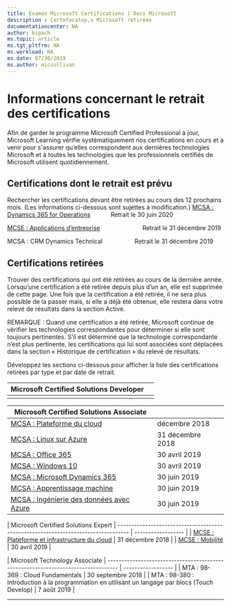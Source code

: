 ```yaml
---
title: Examen Microsoft Certifications | Docs Microsoft
description : Certofocatop,s Microsoft retirées
documentationcenter: NA
author: bipach
ms.topic: article
ms.tgt_pltfrm: NA
ms.workload: NA
ms.date: 07/30/2019
ms.author: micsullivan
---
```

# Informations concernant le retrait des certifications

Afin de garder le programme Microsoft Certified Professional à jour, Microsoft Learning vérifie systématiquement nos certifications en cours et à venir pour s'assurer qu’elles correspondent aux dernières technologies Microsoft et à toutes les technologies que les professionnels certifiés de Microsoft utilisent quotidiennement.

## Certifications dont le retrait est prévu

Rechercher les certifications devant être retirées au cours des 12 prochains mois. (Les informations ci-dessous sont sujettes à modification.) 
[MCSA : Dynamics 365 for Operations](https://www.microsoft.com/fr-fr/learning/mcsa-microsoft-dynamics-365-for-operations.aspx)&nbsp;&nbsp;&nbsp;&nbsp;&nbsp;&nbsp;&nbsp;&nbsp;&nbsp;&nbsp;&nbsp;&nbsp;Retrait le 30 juin 2020  

[MCSE : Applications d’entreprise](https://www.microsoft.com/fr-fr/learning/mcse-business-applications.aspx)&nbsp;&nbsp;&nbsp;&nbsp;&nbsp;&nbsp;&nbsp;&nbsp;&nbsp;&nbsp;&nbsp;&nbsp;&nbsp;&nbsp;&nbsp;&nbsp;&nbsp;&nbsp;&nbsp;&nbsp;&nbsp;&nbsp;&nbsp;&nbsp; Retrait le 31 décembre 2019  

MCSA : CRM Dynamics Technical&nbsp;&nbsp;&nbsp;&nbsp;&nbsp;&nbsp;&nbsp;&nbsp;&nbsp;&nbsp;&nbsp;&nbsp;&nbsp;&nbsp;&nbsp;&nbsp;&nbsp;&nbsp; Retrait le 31 décembre 2019  

## Certifications retirées

Trouver des certifications qui ont été retirées au cours de la dernière année. Lorsqu’une certification a été retirée depuis plus d’un an, elle est supprimée de cette page. Une fois que la certification a été retirée, il ne sera plus possible de la passer mais, si elle a déjà été obtenue, elle restera dans votre relevé de résultats dans la section Active.

REMARQUE : Quand une certification a été retirée, Microsoft continue de vérifier les technologies correspondantes pour déterminer si elle sont toujours pertinentes. S’il est déterminé que la technologie correspondante n’est plus pertinente, les certifications qui lui sont associées sont déplacées dans la section « Historique de certification » du relevé de résultats.

Développez les sections ci-dessous pour afficher la liste des certifications retirées par type et par date de retrait.

| Microsoft Certified Solutions Developer                      |          |
| ---------------------------------------------------------------------------------- | ------------------ |
|                                                                                    |                    |

| Microsoft Certified Solutions Associate                      |          |
| ---------------------------------------------------------------------------------- | ------------------ |
| [MCSA : Plateforme du cloud](https://www.microsoft.com/fr-fr/learning/mcsa-cloud-platform-certification.aspx)           | décembre 2018 |
| [MCSA : Linux sur Azure](https://www.microsoft.com/fr-fr/learning/mcsa-linux-azure-certification.aspx)            | 31 décembre 2018 |
| [MCSA : Office 365](https://www.microsoft.com/fr-fr/learning/mcsa-office365-certification.aspx)               | 30 avril 2019   |
| [MCSA : Windows 10](https://www.microsoft.com/fr-fr/learning/mcsa-windows-10-certifications.aspx)              | 30 avril 2019   |
| [MCSA : Microsoft Dynamics 365](https://www.microsoft.com/fr-fr/learning/mcsa-microsoft-dynamics-365.aspx)     | 30 juin 2019  |
| [MCSA : Apprentissage machine](https://www.microsoft.com/fr-fr/learning/mcsa-machine-learning.aspx)                | 30 juin 2019   |
| [MCSA : Ingénierie des données avec Azure](https://www.microsoft.com/fr-fr/learning/mcsa-data-engineering-with-azure.aspx)     | 30 juin 2019   |

| Microsoft Certified Solutions Expert
| ---------------------------------------------------------------------------------- | ------------------ |
| [MCSE : Plateforme et infrastructure du cloud](https://www.microsoft.com/fr-fr/learning/mcse-cloud-platform-infrastructure.aspx) | 31 décembre 2018 |
| [MCSE : Mobilité](https://www.microsoft.com/fr-fr/learning/mcse-mobility-certification.aspx)                 | 30 avril 2019   |

| Microsoft Technology Associate
| ---------------------------------------------------------------------------------- | ------------------ |
| MTA : 98-369 : Cloud Fundamentals                                               | 30 septembre 2018 |
| MTA : 98-380 : Introduction à la programmation en utilisant un langage par blocs (Touch Develop)                    | 7 août 2019   |
___
